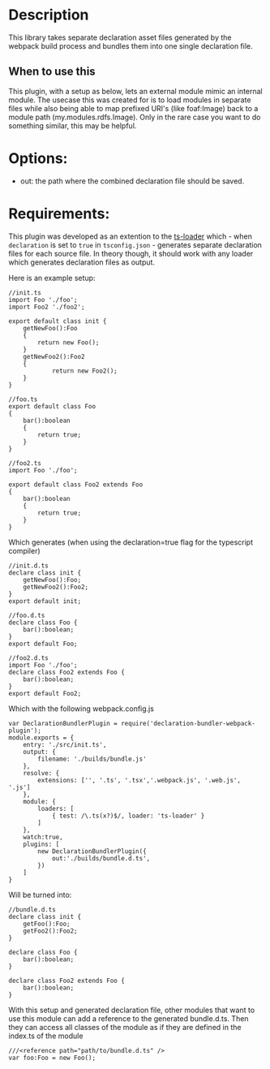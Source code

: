 # Description
This library takes separate declaration asset files generated by the webpack build process and bundles them into one single declaration file.

## When to use this
This plugin, with a setup as below, lets an external module mimic an internal module. 
The usecase this was created for is to load modules in separate files while also being able to map prefixed URI's (like foaf:Image) back to a module path (my.modules.rdfs.Image). 
Only in the rare case you want to do something similar, this may be helpful.

# Options: 

- out: the path where the combined declaration file should be saved.

# Requirements:
This plugin was developed as an extention to the [ts-loader](https://github.com/TypeStrong/ts-loader) which - when `declaration` is set to `true` in `tsconfig.json` - generates separate declaration files for each source file. In theory though, it should work with any loader which generates declaration files as output.

Here is an example setup:

    //init.ts
    import Foo './foo';
    import Foo2 './foo2';

    export default class init {
		getNewFoo():Foo
		{
			return new Foo();
		}
		getNewFoo2():Foo2
		{
				return new Foo2();
		}
	}
    
    //foo.ts
    export default class Foo
    {
        bar():boolean
        {
        	return true;
        }
    }
    
    //foo2.ts
    import Foo './foo';

    export default class Foo2 extends Foo
    {
        bar():boolean
        {
        	return true;
        }
    }

Which generates (when using the declaration=true flag for the typescript compiler)

    //init.d.ts
    declare class init {
    	getNewFoo():Foo;
    	getNewFoo2():Foo2;
    }
    export default init;
    
    //foo.d.ts
    declare class Foo {
        bar():boolean;
    }
    export default Foo;
    
    //foo2.d.ts
    import Foo './foo';
    declare class Foo2 extends Foo {
        bar():boolean;
    }
    export default Foo2;
    
Which with the following webpack.config.js

    var DeclarationBundlerPlugin = require('declaration-bundler-webpack-plugin');
    module.exports = {
        entry: './src/init.ts',
        output: {
            filename: './builds/bundle.js'
        },
        resolve: {
            extensions: ['', '.ts', '.tsx','.webpack.js', '.web.js', '.js']
        },
        module: {
            loaders: [
                { test: /\.ts(x?)$/, loader: 'ts-loader' }
            ]
        },
        watch:true,
        plugins: [
            new DeclarationBundlerPlugin({
                out:'./builds/bundle.d.ts',
            })
        ]
    }

Will be turned into:

    //bundle.d.ts
	declare class init {
		getFoo():Foo;
		getFoo2():Foo2;
	}

	declare class Foo {
		bar():boolean;
	}

	declare class Foo2 extends Foo {
		bar():boolean;
	}

With this setup and generated declaration file, other modules that want to use this module can add a reference to the generated bundle.d.ts. 
Then they can access all classes of the module as if they are defined in the index.ts of the module

    ///<reference path="path/to/bundle.d.ts" />
    var foo:Foo = new Foo();
